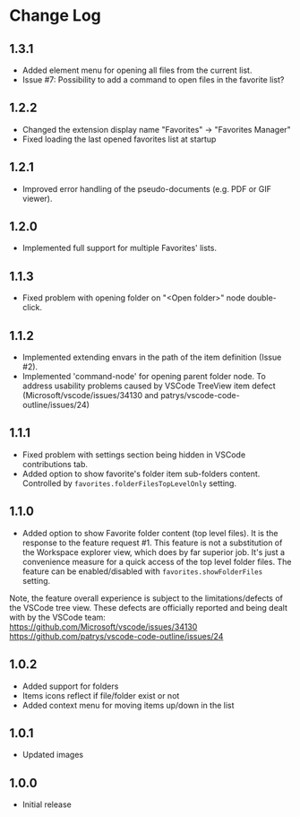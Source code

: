 # Change Log

## 1.3.1

- Added element menu for opening all files from the current list.
- Issue #7: Possibility to add a command to open files in the favorite list?

## 1.2.2

- Changed the extension display name "Favorites" -> "Favorites Manager"
- Fixed loading the last opened favorites list at startup

## 1.2.1

- Improved error handling of the pseudo-documents (e.g. PDF or GIF viewer).

## 1.2.0

- Implemented full support for multiple Favorites' lists.

## 1.1.3

- Fixed problem with opening folder on "&lt;Open folder&gt;" node double-click.

## 1.1.2

- Implemented extending envars in the path of the item definition (Issue #2).
- Implemented 'command-node' for opening parent folder node. To address usability problems caused by VSCode TreeView item defect (Microsoft/vscode/issues/34130 and patrys/vscode-code-outline/issues/24)

## 1.1.1

- Fixed problem with settings section being hidden in VSCode contributions tab.
- Added option to show favorite's folder item sub-folders content. Controlled by `favorites.folderFilesTopLevelOnly` setting.

## 1.1.0

- Added option to show Favorite folder content (top level files). It is the response to the feature request #1.
This feature is not a substitution of the Workspace explorer view, which does by far superior job. It's just a convenience measure for a quick access of the top level folder files.  The feature can be enabled/disabled with `favorites.showFolderFiles` setting.

Note, the feature overall experience is subject to the limitations/defects of the VSCode tree view. These defects are officially reported and being dealt with by the VSCode team:
https://github.com/Microsoft/vscode/issues/34130
https://github.com/patrys/vscode-code-outline/issues/24

## 1.0.2

- Added support for folders
- Items icons reflect if file/folder exist or not
- Added context menu for moving items up/down in the list 

## 1.0.1

- Updated images

## 1.0.0

- Initial release
